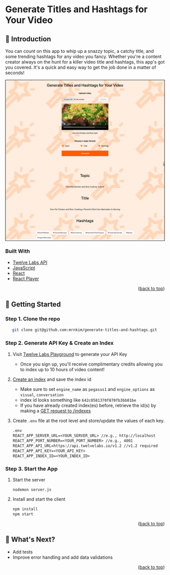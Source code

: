 <a id="readme-top"></a>

# Generate Titles and Hashtags for Your Video

## 👋 Introduction

You can count on this app to whip up a snazzy topic, a catchy title, and some trending hashtags for any video you fancy. Whether you're a content creator always on the hunt for a killer video title and hashtags, this app's got you covered. It's a quick and easy way to get the job done in a matter of seconds!

<div style="border: 1px solid black;">
  <img src="public/generate-titles-hashtags-app.JPG" alt="app screenshot" />
</div>

### Built With

- [Twelve Labs API](https://docs.twelvelabs.io/docs)
- [JavaScript](https://developer.mozilla.org/en-US/docs/Web/JavaScript)
- [React](https://react.dev/)
- [React Player](https://www.npmjs.com/package/react-player)

<p align="right">(<a href="#readme-top">back to top</a>)</p>

## 🔑 Getting Started

### Step 1. Clone the repo

```sh
   git clone git@github.com:mrnkim/generate-titles-and-hashtags.git
```

### Step 2. Generate API Key & Create an Index

1. Visit [Twelve Labs Playground](https://playground.twelvelabs.io/) to generate your API Key
   - Once you sign up, you'll receive complimentary credits allowing you to index up to 10 hours of video content!
2. [Create an index](https://docs.twelvelabs.io/reference/create-index) and save the index id
   - Make sure to set  `engine_name` as `pegasus1` and `engine_options` as `visual`, `conversation`
   - index id looks something like `642c0581370f870fb3bb01be`
   - If you have already created index(es) before, retrieve the id(s) by making a [GET request to /indexes](https://docs.twelvelabs.io/reference/list-indexes)
3. Create `.env` file at the root level and store/update the values of each key.

   ```
   .env
   REACT_APP_SERVER_URL=<YOUR_SERVER_URL> //e.g., http://localhost
   REACT_APP_PORT_NUMBER=<YOUR_PORT_NUMBER> //e.g., 4001
   REACT_APP_API_URL=https://api.twelvelabs.io/v1.2 //v1.2 required
   REACT_APP_API_KEY=<YOUR_API_KEY>
   REACT_APP_INDEX_ID=<YOUR_INDEX_ID>
   ```

### Step 3. Start the App

1. Start the server

   ```
   nodemon server.js
   ```

2. Install and start the client

   ```
   npm install
   npm start
   ```

<p align="right">(<a href="#readme-top">back to top</a>)</p>

## 🎯 What's Next?

- Add tests
- Improve error handling and add data validations

<p align="right">(<a href="#readme-top">back to top</a>)</p>
